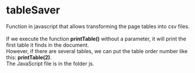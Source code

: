 # tableSaver
Function in javascript that allows transforming the page tables into csv files.<br/><br/>
If we execute the function **printTable()** without a parameter, it will print the first table it finds in the document.<br/>
However, if there are several tables, we can put the table order number like this: **printTable(2)**.<br/>
The JavaScript file is in the folder js.

